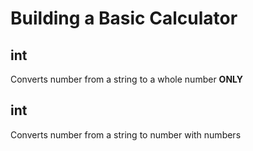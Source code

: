 # Building a Basic Calculator

## int
Converts number from a string to a whole number **ONLY**

## int
Converts number from a string to number with numbers
